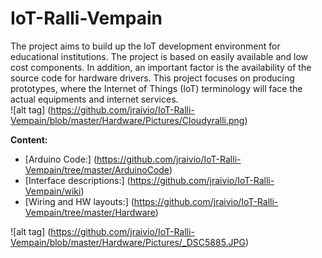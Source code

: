 # IoT-Ralli-Vempain
The project aims to build up the IoT development environment for educational institutions. The project is based on easily available and low cost components. In addition, an important factor is the availability of the source code for hardware drivers. This project focuses on producing prototypes, where the Internet of Things (IoT) terminology will face the actual equipments and internet services.   
![alt tag] (https://github.com/jraivio/IoT-Ralli-Vempain/blob/master/Hardware/Pictures/Cloudyralli.png)


**Content:**     
- [Arduino Code:] (https://github.com/jraivio/IoT-Ralli-Vempain/tree/master/ArduinoCode)    
- [Interface descriptions:] (https://github.com/jraivio/IoT-Ralli-Vempain/wiki)  
- [Wiring and HW layouts:] (https://github.com/jraivio/IoT-Ralli-Vempain/tree/master/Hardware)  


![alt tag] (https://github.com/jraivio/IoT-Ralli-Vempain/blob/master/Hardware/Pictures/_DSC5885.JPG)
